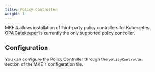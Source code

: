 ```yaml
---
title: Policy Controller
weight: 1
---
```


MKE 4 allows installation of third-party policy controllers for Kubernetes.
[OPA Gatekeeper](https://open-policy-agent.github.io/gatekeeper/website/docs/)
is currently the only supported policy controller.

## Configuration

You can configure the Policy Controller through the `policyController`
section of the MKE 4 configuration file.